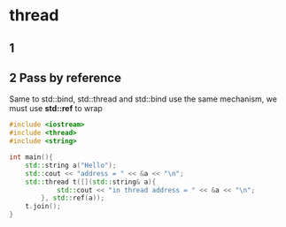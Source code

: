 # thread
## 1 

## 2 Pass by reference
Same to std::bind, std::thread and std::bind use the same mechanism, we must use **std::ref** to wrap
```cpp
#include <iostream>
#include <thread>
#include <string>

int main(){
    std::string a("Hello");
    std::cout << "address = " << &a << "\n";
    std::thread t([](std::string& a){
            std::cout << "in thread address = " << &a << "\n";
        }, std::ref(a));
    t.join();
}
```
